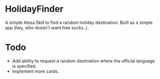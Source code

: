 # HolidayFinder
A simple Alexa Skill to find a random holiday destination. Built as a simple app (hey, who doesn't want free socks..).

# Todo
- Add ability to request a random destination where the official language is specified.
- Implement more cards.
